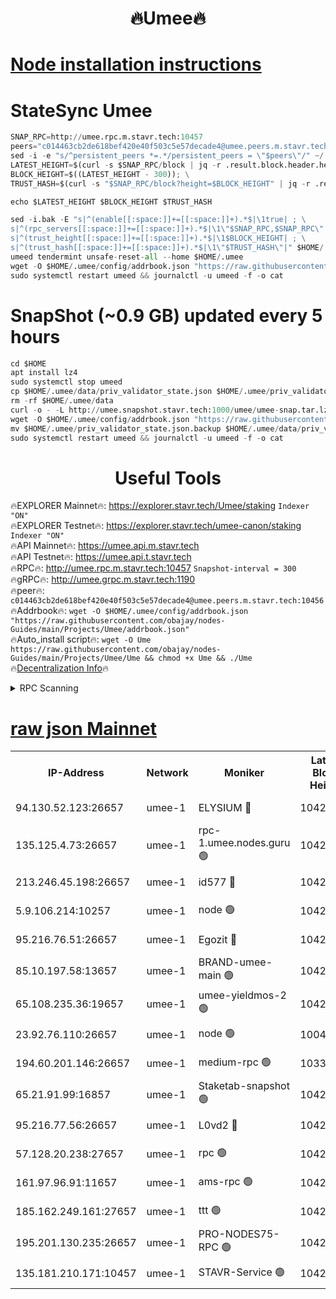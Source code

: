 <h1 align="center"> 🔥Umee🔥</h1>


[Node installation instructions](https://github.com/obajay/nodes-Guides/tree/main/Projects/Umee)
=
# StateSync Umee
```python
SNAP_RPC=http://umee.rpc.m.stavr.tech:10457
peers="c014463cb2de618bef420e40f503c5e57decade4@umee.peers.m.stavr.tech:10456"
sed -i -e "s/^persistent_peers *=.*/persistent_peers = \"$peers\"/" ~/.umee/config/config.toml
LATEST_HEIGHT=$(curl -s $SNAP_RPC/block | jq -r .result.block.header.height); \
BLOCK_HEIGHT=$((LATEST_HEIGHT - 300)); \
TRUST_HASH=$(curl -s "$SNAP_RPC/block?height=$BLOCK_HEIGHT" | jq -r .result.block_id.hash)

echo $LATEST_HEIGHT $BLOCK_HEIGHT $TRUST_HASH

sed -i.bak -E "s|^(enable[[:space:]]+=[[:space:]]+).*$|\1true| ; \
s|^(rpc_servers[[:space:]]+=[[:space:]]+).*$|\1\"$SNAP_RPC,$SNAP_RPC\"| ; \
s|^(trust_height[[:space:]]+=[[:space:]]+).*$|\1$BLOCK_HEIGHT| ; \
s|^(trust_hash[[:space:]]+=[[:space:]]+).*$|\1\"$TRUST_HASH\"|" $HOME/.umee/config/config.toml
umeed tendermint unsafe-reset-all --home $HOME/.umee
wget -O $HOME/.umee/config/addrbook.json "https://raw.githubusercontent.com/obajay/nodes-Guides/main/Projects/Umee/addrbook.json"
sudo systemctl restart umeed && journalctl -u umeed -f -o cat
```
# SnapShot (~0.9 GB) updated every 5 hours
```python
cd $HOME
apt install lz4
sudo systemctl stop umeed
cp $HOME/.umee/data/priv_validator_state.json $HOME/.umee/priv_validator_state.json.backup
rm -rf $HOME/.umee/data
curl -o - -L http://umee.snapshot.stavr.tech:1000/umee/umee-snap.tar.lz4 | lz4 -c -d - | tar -x -C $HOME/.umee --strip-components 2
wget -O $HOME/.umee/config/addrbook.json "https://raw.githubusercontent.com/obajay/nodes-Guides/main/Projects/Umee/addrbook.json"
mv $HOME/.umee/priv_validator_state.json.backup $HOME/.umee/data/priv_validator_state.json
sudo systemctl restart umeed && journalctl -u umeed -f -o cat
```
 <h1 align="center"> Useful Tools</h1>

🔥EXPLORER Mainnet🔥:      https://explorer.stavr.tech/Umee/staking             `Indexer "ON"` \
🔥EXPLORER Testnet🔥:        https://explorer.stavr.tech/umee-canon/staking      `Indexer "ON"` \
🔥API Mainnet🔥:                   https://umee.api.m.stavr.tech \
🔥API Testnet🔥:                     https://umee.api.t.stavr.tech \
🔥RPC🔥:                                   http://umee.rpc.m.stavr.tech:10457                     `Snapshot-interval = 300` \
🔥gRPC🔥:                              http://umee.grpc.m.stavr.tech:1190 \
🔥peer🔥:                     `c014463cb2de618bef420e40f503c5e57decade4@umee.peers.m.stavr.tech:10456` \
🔥Addrbook🔥:    ```wget -O $HOME/.umee/config/addrbook.json "https://raw.githubusercontent.com/obajay/nodes-Guides/main/Projects/Umee/addrbook.json"``` \
🔥Auto_install script🔥: ```wget -O Ume https://raw.githubusercontent.com/obajay/nodes-Guides/main/Projects/Umee/Ume && chmod +x Ume && ./Ume``` \
🔥[Decentralization Info](https://github.com/obajay/StateSync-snapshots/tree/main/Projects/Umee/Decentralization)🔥

<details>
<summary>RPC Scanning</summary>

<h2 align="center"> We scan nodes in real time every 4 hours. And we provide the final result of RPC endpoints.
We cannot influence the operation of these nodes in any way. </h2>


```python
If Voting Power is higher than 0 --> then the Node is a validator of the network and may be subject to attack and be a potential threat to the chain.
```
```python
We marked such validators with a red symbol
```

</details>

[raw json Mainnet](https://rpc-check.umeem.stavr.tech/umeem/rpc-umeem-result.json)
=



<table><tr><th>IP-Address</th><th>Network</th><th>Moniker</th><th>Latest Block Height</th><th>Earliest Block Height</th><th>Catching Up</th><th>Tx Index</th><th>Voting Power</th><th>Scan Time</th></tr><tr><td>94.130.52.123:26657</td><td>umee-1</td><td>ELYSIUM 🔴</td><td>10420715</td><td>3216011</td><td>False</td><td>on</td><td>23073443</td><td>2024-02-03T01:43:11.908362352UTC</td></tr><tr><td>135.125.4.73:26657</td><td>umee-1</td><td>rpc-1.umee.nodes.guru 🟢</td><td>10420716</td><td>5167386</td><td>False</td><td>on</td><td>0</td><td>2024-02-03T01:43:16.206274930UTC</td></tr><tr><td>213.246.45.198:26657</td><td>umee-1</td><td>id577 🔴</td><td>10420701</td><td>7100001</td><td>False</td><td>on</td><td>35104871</td><td>2024-02-03T01:41:50.242610387UTC</td></tr><tr><td>5.9.106.214:10257</td><td>umee-1</td><td>node 🟢</td><td>10420711</td><td>7942001</td><td>False</td><td>on</td><td>0</td><td>2024-02-03T01:42:48.423491377UTC</td></tr><tr><td>95.216.76.51:26657</td><td>umee-1</td><td>Egozit 🔴</td><td>10420715</td><td>8262001</td><td>False</td><td>off</td><td>38423804</td><td>2024-02-03T01:43:11.600686018UTC</td></tr><tr><td>85.10.197.58:13657</td><td>umee-1</td><td>BRAND-umee-main 🟢</td><td>10420704</td><td>8427832</td><td>False</td><td>on</td><td>0</td><td>2024-02-03T01:42:07.310360765UTC</td></tr><tr><td>65.108.235.36:19657</td><td>umee-1</td><td>umee-yieldmos-2 🟢</td><td>10420694</td><td>9575548</td><td>False</td><td>on</td><td>0</td><td>2024-02-03T01:41:04.812070150UTC</td></tr><tr><td>23.92.76.110:26657</td><td>umee-1</td><td>node 🟢</td><td>10046600</td><td>9953901</td><td>False</td><td>on</td><td>0</td><td>2024-02-03T01:43:52.923437997UTC</td></tr><tr><td>194.60.201.146:26657</td><td>umee-1</td><td>medium-rpc 🟢</td><td>10337052</td><td>9984137</td><td>False</td><td>on</td><td>0</td><td>2024-02-03T01:41:56.819549295UTC</td></tr><tr><td>65.21.91.99:16857</td><td>umee-1</td><td>Staketab-snapshot 🟢</td><td>10420707</td><td>9992001</td><td>False</td><td>off</td><td>0</td><td>2024-02-03T01:42:22.087334733UTC</td></tr><tr><td>95.216.77.56:26657</td><td>umee-1</td><td>L0vd2 🔴</td><td>10420719</td><td>10320719</td><td>False</td><td>off</td><td>37538499</td><td>2024-02-03T01:43:33.406086032UTC</td></tr><tr><td>57.128.20.238:27657</td><td>umee-1</td><td>rpc 🟢</td><td>10420713</td><td>10337379</td><td>False</td><td>on</td><td>0</td><td>2024-02-03T01:42:56.860295892UTC</td></tr><tr><td>161.97.96.91:11657</td><td>umee-1</td><td>ams-rpc 🟢</td><td>10420719</td><td>10352001</td><td>False</td><td>on</td><td>0</td><td>2024-02-03T01:43:33.740965805UTC</td></tr><tr><td>185.162.249.161:27657</td><td>umee-1</td><td>ttt 🟢</td><td>10420709</td><td>10381617</td><td>False</td><td>on</td><td>0</td><td>2024-02-03T01:42:34.663189522UTC</td></tr><tr><td>195.201.130.235:26657</td><td>umee-1</td><td>PRO-NODES75-RPC 🟢</td><td>10420711</td><td>10396343</td><td>False</td><td>on</td><td>0</td><td>2024-02-03T01:42:45.156096749UTC</td></tr><tr><td>135.181.210.171:10457</td><td>umee-1</td><td>STAVR-Service 🟢</td><td>10420718</td><td>10418101</td><td>False</td><td>on</td><td>0</td><td>2024-02-03T01:43:24.749040999UTC</td></tr></table>
